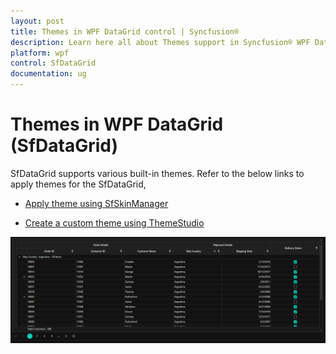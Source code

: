```yaml
---
layout: post
title: Themes in WPF DataGrid control | Syncfusion®
description: Learn here all about Themes support in Syncfusion® WPF DataGrid (SfDataGrid) control, its elements and more details.
platform: wpf
control: SfDataGrid
documentation: ug
---
```


# Themes in WPF DataGrid (SfDataGrid)

SfDataGrid supports various built-in themes. Refer to the below links to apply themes for the SfDataGrid,

  * [Apply theme using SfSkinManager](https://help.syncfusion.com/wpf/themes/skin-manager)
	
  * [Create a custom theme using ThemeStudio](https://help.syncfusion.com/wpf/themes/theme-studio#creating-custom-theme)
 
  ![Applying Theme to WPF DataGrid](Getting-Started_images/wpf-datagrid-theme.png)
